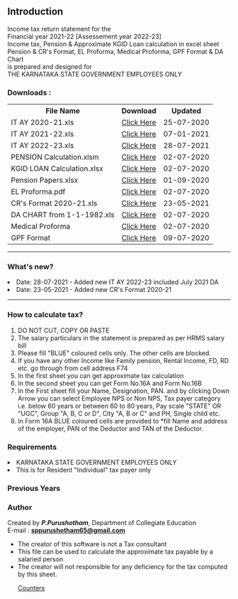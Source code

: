 

## Introduction

Income tax return statement for the <br> Financial year 2021-22 [Assessement year 2022-23]<br> Income tax, Pension & Approximate KGID Loan calculation in excel sheet <br> Pension & CR's Format, EL Proforma, Medical Proforma, GPF Format & DA Chart <br> is prepared and designed for <br> THE KARNATAKA STATE GOVERNMENT EMPLOYEES ONLY

### Downloads :


<table class="dl">
  <th>File Name</th>
  <th>Download</th>
  <th>Updated</th>
  <tr>
    <td>IT AY 2020-21.xls</td>
    <td><a href="IT AY 2020-21.xls" download>Click Here</a></td>
    <td>25-07-2020</td>
  </tr>
  <tr>
    <td>IT AY 2021-22.xls</td>
    <td><a href="IT AY 2021-22.xls" download>Click Here</a></td>
    <td>07-01-2021</td>
  </tr>
   <tr>
    <td>IT AY 2022-23.xls</td>
    <td><a href="IT AY 2022-23.xls" download>Click Here</a></td>
    <td>28-07-2021</td>
  </tr>
  <tr>
    <td>PENSION Calculation.xlsm</td>
    <td><a href="PENSION Calculation.xlsm" download>Click Here</a>
    <td>02-07-2020</td></td>
  </tr>
  <tr>
    <td>KGID LOAN Calculation.xlsx</td>
    <td><a href="KGID LOAN Calculation.xlsx" download>Click Here</a>
    <td>02-07-2020</td></td>
  </tr>
  <tr>
    <td>Pension Papers.xlsx</td>
    <td><a href="Pension Papers.xlsx" download>Click Here</a></td>
    <td>01-09-2020</td>
  </tr>
  <tr>
    <td>EL Proforma.pdf</td>
    <td><a href="EL Proforma.pdf" download>Click Here</a></td>
    <td>02-07-2020</td>
  </tr>
  <tr>
    <td>CR's Format 2020-21.xls</td>
    <td><a href="CR's Format 2020-21.xls" download>Click Here</a>
    <td>23-05-2021</td>
    </td>
  </tr>
  <tr>
    <td>DA CHART from 1-1-1982.xls</td>
    <td><a href="DA CHART from 1-1-1982.xls" download>Click Here</a>	            </td>
    <td>02-07-2020</td>
  </tr>
  <tr>
    <td>Medical Proforma</td>
    <td><a href="Medical Proforma.xlsx" download>Click Here</a>	            </td>
    <td>02-07-2020</td>
  </tr>
   <tr>
    <td>GPF Format</td>
    <td><a href="GPF Format.xlsx" download>Click Here</a>	  </td>
    <td>09-07-2020</td>
  </tr>
  
</table>
<hr>

### What's new?

<li> Date: 28-07-2021 - Added new IT AY 2022-23 included July 2021 DA </li>
<li> Date: 23-05-2021 - Added new CR's Format 2020-21 </li>


<hr>

### How to calculate tax?

<ol>
        <li> DO NOT CUT, COPY OR PASTE </li>
        <li>The salary particulars in the statement is prepared as per HRMS salary bill</li>
        <li>Please fill "BLUE" coloured cells only. The other cells are blocked.</li>
        <li>If you have any other Income like Family pension, Rental Income, FD, RD etc. go through from cell address F74
        </li>
        <li>In the first sheet you can get approximate tax calculation</li>
        <li>In the second sheet you can get Form No.16A and Form No.16B</li>
        <li>In the First sheet fill your Name, Designation, PAN. and by clicking Down Arrow you can select Employee NPS or Non NPS, Tax payer category i.e. below 60 years or between 60 to 80 years, Pay scale "STATE" OR "UGC", Group "A, B, C or D", City "A,
            B or C" and PH, Single child etc.</li>
        <li>In Form 16A BLUE coloured cells are provided to *fill Name and address of the employer, PAN of the Deductor and TAN of the Deductor.</li>
    </ol>
    
### Requirements

 <li> KARNATAKA STATE GOVERNMENT EMPLOYEES ONLY</li>
  <li> This is for Resident "Individual" tax payer only</li>
    
### Previous Years

### Author

Created by **_P.Purushotham_**, Department of Collegiate Education<br> E-mail : **sppurushotham65@gmail.com**

 <ul>
 <li>The creator of this software is not a Tax consultant</li>
 <li>This file can be used to calculate the approximate tax payable by a salaried person</li>
 <li>The creator will not responsible for any deficiency for the tax computed by this sheet.</li>
  
   <a href='http://www.freevisitorcounters.com'>Counters</a> <script type='text/javascript' src='https://www.freevisitorcounters.com/auth.php?id=ed3ba4d4ed23a533ba527ef5863f14009c2f8159'></script>
<script type="text/javascript" src="https://www.freevisitorcounters.com/en/home/counter/688494/t/0"></script>
